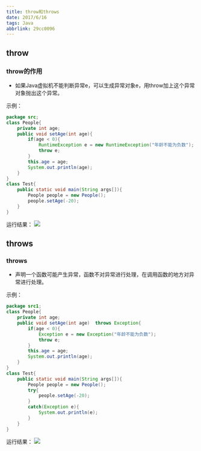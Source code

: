 ```yaml
---
title: throw和throws
date: 2017/6/16
tags: Java
abbrlink: 29cc0096
---
```


## throw ##
### throw的作用 ###

- 如果Java虚拟机不能判断异常e，可以生成异常对象e，用throw加上这个异常对象抛出这个异常。
> 
示例：
```java
package src;
class People{
	private int age;
	public void setAge(int age){
		if(age < 0){
			RuntimeException e = new RuntimeException("年龄不能为负数");
			throw e;
		}
		this.age = age;
		System.out.println(age);
	}
}
class Test{
	public static void main(String args[]){
		People people = new People();
		people.setAge(-20);	
	}
}
```

运行结果：
![](http://i.imgur.com/hSqdO9z.png)


##  throws ##
### throws ###

- 声明一个函数可能产生异常，函数不对异常进行处理，在调用函数的地方对异常进行处理。
> 
示例：
```java
package src1;
class People{
	private int age;
	public void setAge(int age)  throws Exception{
		if(age < 0){
			Exception e = new Exception("年龄不能为负数");
			throw e;
		}
		this.age = age;
		System.out.println(age);
	}
}
class Test{
	public static void main(String args[]){
		People people = new People();
		try{
			people.setAge(-20);
		}
		catch(Exception e){
			System.out.println(e);
		}
	}
}
```
运行结果：
![](http://i.imgur.com/wJqKdCu.png)